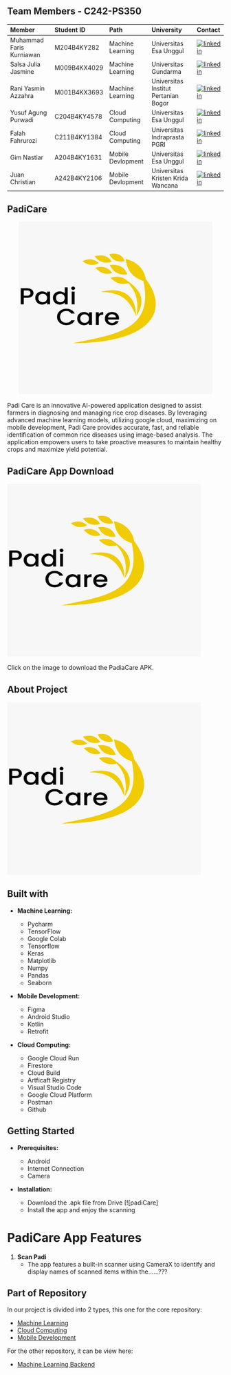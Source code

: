 ## Team Members - C242-PS350
|          Member           |Student ID   |  Path            |University              | Contact            |
| :------------------------ | :---------- | :--------------- | :-------------------   | :----------------- |
| Muhammad Faris Kurniawan | M204B4KY282 | Machine Learning | Universitas Esa Unggul | [![linkedin](https://img.shields.io/badge/linkedin-0A66C2?style=for-the-badge&logo=linkedin&logoColor=white)](https://www.linkedin.com/in/muhammada-faris-kurniawan/)
| Salsa Julia Jasmine | M009B4KX4029| Machine Learning | Universitas Gundarma | [![linkedin](https://img.shields.io/badge/linkedin-0A66C2?style=for-the-badge&logo=linkedin&logoColor=white)](https://www.linkedin.com/in/salsa-julia-jasmine-0a1038268/)
| Rani Yasmin Azzahra | M001B4KX3693 | Machine Learning | Universitas Institut Pertanian Bogor | [![linkedin](https://img.shields.io/badge/linkedin-0A66C2?style=for-the-badge&logo=linkedin&logoColor=white)](https://www.linkedin.com/in/rani-yasmin-azzahra-521a27247/)
| Yusuf Agung Purwadi | C204B4KY4578 | Cloud Computing | Universitas Esa Unggul | [![linkedin](https://img.shields.io/badge/linkedin-0A66C2?style=for-the-badge&logo=linkedin&logoColor=white)](https://www.linkedin.com/in/yusuf-agung-a1b611333/)
| Falah Fahrurozi | C211B4KY1384 | Cloud Computing | Universitas Indraprasta PGRI | [![linkedin](https://img.shields.io/badge/linkedin-0A66C2?style=for-the-badge&logo=linkedin&logoColor=white)](https://linkedin.com/in/falahfahrurozi/)
| Gim Nastiar | A204B4KY1631 | Mobile Devlopment | Universitas Esa Unggul | [![linkedin](https://img.shields.io/badge/linkedin-0A66C2?style=for-the-badge&logo=linkedin&logoColor=white)](https://www.linkedin.com/in/gim-nastiar-b630382b1/)
| Juan Christian | A242B4KY2106 | Mobile Devlopment | Universitas Kristen Krida Wancana | [![linkedin](https://img.shields.io/badge/linkedin-0A66C2?style=for-the-badge&logo=linkedin&logoColor=white)](https://www.linkedin.com/in/juan-christian-653ab4278/)

## PadiCare
<p align="center">
  <img src="https://github.com/PadiCare/.github/blob/main/Github%20padicare/PadiCare%20HD.jpeg" alt="Padicare logo" width="450" height="400">
</p>

Padi Care is an innovative AI-powered application designed to assist farmers in diagnosing and managing rice crop diseases. By leveraging advanced machine learning models, utilizing google cloud, maximizing on mobile development, Padi Care provides accurate, fast, and reliable identification of common rice diseases using image-based analysis. The application empowers users to take proactive measures to maintain healthy crops and maximize yield potential.


## PadiCare App Download
<p align="left">
  <img src="https://github.com/PadiCare/.github/blob/main/Github%20padicare/PadiCare%20HD.jpeg" alt="Padicare logo" width="450" height="400">
</p>

Click on the image to download the PadiaCare APK.


## About Project
<p align="left">
  <img src="https://github.com/PadiCare/.github/blob/main/Github%20padicare/PadiCare%20HD.jpeg" alt="Padicare logo" width="450" height="400">

## Built with

- **Machine Learning:**
  - Pycharm
  - TensorFlow
  - Google Colab
  - Tensorflow
  - Keras
  - Matplotlib
  - Numpy
  - Pandas
  - Seaborn
    
- **Mobile Development:**
  - Figma
  - Android Studio
  - Kotlin
  - Retrofit

- **Cloud Computing:**
  - Google Cloud Run
  - Firestore
  - Cloud Build
  - Artficaft Registry
  - Visual Studio Code
  - Google Cloud Platform
  - Postman
  - Github
 
## Getting Started

- **Prerequisites:**
  - Android
  - Internet Connection
  - Camera

- **Installation:**
  - Download the .apk file from Drive [![padiCare]
  - Install the app and enjoy the scanning
 
# PadiCare App Features

1. **Scan Padi**
   - The app features a built-in scanner using CameraX to identify and display names of scanned items within the......???
  
## Part of Repository

In our project is divided into 2 types, this one for the core repository:
  - [Machine Learning](https://github.com/PadiCare/MachineLearning_Model)
  - [Cloud Computing](https://github.com/PadiCare/main-backend-api)
  - [Mobile Development](??????)

For the other repository, it can be view here:
  - [Machine Learning Backend](https://github.com/PadiCare/ml-backend)
